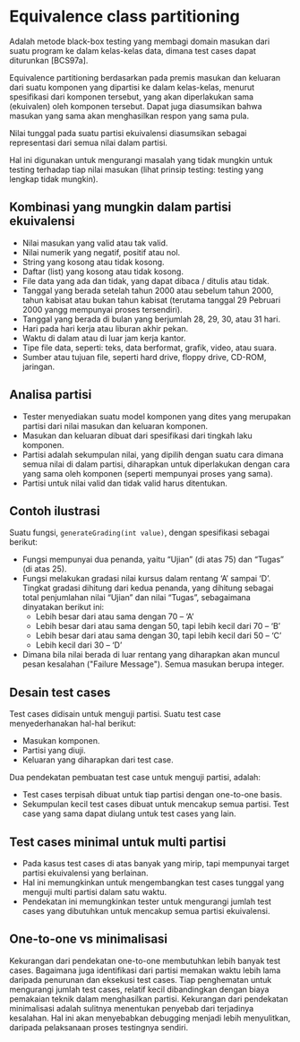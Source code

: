 # Equivalence class partitioning

Adalah metode black-box testing yang membagi domain masukan dari suatu program ke dalam kelas-kelas data, dimana test cases dapat diturunkan [BCS97a].

Equivalence partitioning berdasarkan pada premis masukan dan keluaran dari suatu komponen yang dipartisi ke dalam kelas-kelas, menurut spesifikasi dari komponen tersebut, yang akan diperlakukan sama (ekuivalen) oleh komponen tersebut. Dapat juga diasumsikan bahwa masukan yang sama akan menghasilkan respon yang sama pula.

Nilai tunggal pada suatu partisi ekuivalensi diasumsikan sebagai representasi dari semua nilai dalam partisi.

Hal ini digunakan untuk mengurangi masalah yang tidak mungkin untuk testing terhadap tiap nilai masukan (lihat prinsip testing: testing yang lengkap tidak mungkin).

## Kombinasi yang mungkin dalam partisi ekuivalensi

- Nilai masukan yang valid atau tak valid.
- Nilai numerik yang negatif, positif atau nol.
- String yang kosong atau tidak kosong.
- Daftar (list) yang kosong atau tidak kosong.
- File data yang ada dan tidak, yang dapat dibaca / ditulis atau tidak.
- Tanggal yang berada setelah tahun 2000 atau sebelum tahun 2000, tahun kabisat atau bukan tahun kabisat (terutama tanggal 29 Pebruari 2000 yangg mempunyai proses tersendiri).
- Tanggal yang berada di bulan yang berjumlah 28, 29, 30, atau 31 hari.
- Hari pada hari kerja atau liburan akhir pekan.
- Waktu di dalam atau di luar jam kerja kantor.
- Tipe file data, seperti: teks, data berformat, grafik, video, atau suara.
- Sumber atau tujuan file, seperti hard drive, floppy drive, CD-ROM, jaringan.

## Analisa partisi

- Tester menyediakan suatu model komponen yang dites yang merupakan partisi dari nilai masukan dan keluaran komponen.
- Masukan dan keluaran dibuat dari spesifikasi dari tingkah laku komponen.
- Partisi adalah sekumpulan nilai, yang dipilih dengan suatu cara dimana semua nilai di dalam partisi, diharapkan untuk diperlakukan dengan cara yang sama oleh komponen (seperti mempunyai proses yang sama).
- Partisi untuk nilai valid dan tidak valid harus ditentukan.

## Contoh ilustrasi

Suatu fungsi, `generateGrading(int value)`, dengan spesifikasi sebagai berikut:

- Fungsi mempunyai dua penanda, yaitu “Ujian” (di atas 75) dan “Tugas” (di atas 25).
- Fungsi melakukan gradasi nilai kursus dalam rentang ‘A’ sampai ‘D’. Tingkat gradasi dihitung dari kedua penanda, yang dihitung sebagai total penjumlahan nilai “Ujian” dan nilai “Tugas”, sebagaimana dinyatakan berikut ini:
  - Lebih besar dari atau sama dengan 70 – ‘A’
  - Lebih besar dari atau sama dengan 50, tapi lebih kecil dari 70 – ‘B’
  - Lebih besar dari atau sama dengan 30, tapi lebih kecil dari 50 – ‘C’
  - Lebih kecil dari 30 – ‘D’
- Dimana bila nilai berada di luar rentang yang diharapkan akan muncul pesan kesalahan ("Failure Message"). Semua masukan berupa integer.

## Desain test cases

Test cases didisain untuk menguji partisi.
Suatu test case menyederhanakan hal-hal berikut:

- Masukan komponen.
- Partisi yang diuji.
- Keluaran yang diharapkan dari test case.

Dua pendekatan pembuatan test case untuk menguji partisi, adalah:

- Test cases terpisah dibuat untuk tiap partisi dengan one-to-one basis.
- Sekumpulan kecil test cases dibuat untuk mencakup semua partisi. Test case yang sama dapat diulang untuk test cases yang lain.

## Test cases minimal untuk multi partisi

- Pada kasus test cases di atas banyak yang mirip, tapi mempunyai target partisi ekuivalensi yang berlainan.
- Hal ini memungkinkan untuk mengembangkan test cases tunggal yang menguji multi partisi dalam satu waktu.
- Pendekatan ini memungkinkan tester untuk mengurangi jumlah test cases yang dibutuhkan untuk mencakup semua partisi ekuivalensi.

## One-to-one vs minimalisasi

Kekurangan dari pendekatan one-to-one membutuhkan lebih banyak test cases.
Bagaimana juga identifikasi dari partisi memakan waktu lebih lama daripada penurunan dan eksekusi test cases. Tiap penghematan untuk mengurangi jumlah test cases, relatif kecil dibandingkan dengan biaya pemakaian teknik dalam menghasilkan partisi.
Kekurangan dari pendekatan minimalisasi adalah sulitnya menentukan penyebab dari terjadinya kesalahan. Hal ini akan menyebabkan debugging menjadi lebih menyulitkan, daripada pelaksanaan proses testingnya sendiri.
